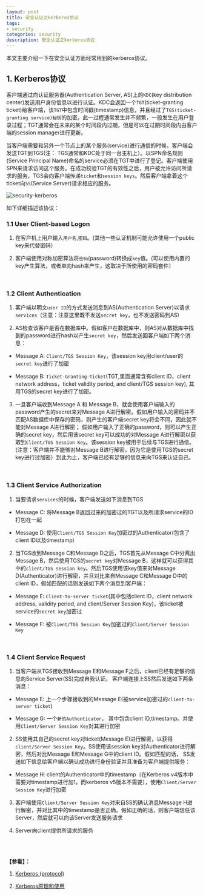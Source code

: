 ```yaml
---
layout: post
title: 安全认证之kerberos协议
tags:
- security
categories: security
description: 安全认证之kerberos协议
---
```



本文主要介绍一下在安全认证方面经常用到的kerberos协议。


<!-- more -->


## 1. Kerberos协议
客户端通过向认证服务器(Authentication Server, AS)上的```KDC```(key distribution center)发送用户身份信息以进行认证。KDC会返回一个```TGT```(ticket-granting ticket)给客户端，该```TGT```中包含时间戳(timestamp)信息，并且经过了```TGS(ticket-granting service)秘钥```的加密。此一过程通常发生并不频繁，一般发生在用户登录过程；TGT通常会在未来的某个时间段内过期，但是可以在过期时间段内由客户端的session manager进行更新。

当客户端需要和另外一个节点上的某个服务(service)进行通信的时候，客户端会发送TGT到TGS(注： TGS通常和KDC处于同一台主机上）。以SPN命名规则(Service Principal Name)命名的service必须在TGT中进行了登记。客户端使用SPN来请求访问这个服务。在成功校验TGT的有效性之后，用户被允许访问所请求的服务，TGS会向客户端传递```ticket```和```session keys```。然后客户端拿着这个ticket向```SS```(Service Server)请求相应的服务。

![security-kerberos](https://ivanzz1001.github.io/records/assets/img/security/security_kerberos.jpg)


如下详细描述该协议：

### **1.1 User Client-based Logon**

1) 在客户机上用户输入```用户名```,```密码```。(其他一些认证机制可能允许使用一个public key来代替密码）

2) 客户端使用对称加密算法将```密码```(password)转换成```key```值。(可以使用内置的key产生算法，或者单向hash来产生，这取决于所使用的密码套件）

<br />

### **1.2 Client Authentication**

1) 客户端以明文```user ID```的方式发送消息到AS(Authentication Server)以请求```services```（注意：注意这里既不发送```secret key```，也不发送密码到AS)


2) AS检查该客户是否在数据库中。假如客户在数据库中，则AS对从数据库中找到的password进行hash以产生```secret key```，然后发送回客户端如下两个消息：

* Message A: ```Client/TGS Session Key```，该session key用client/user的```secret key```进行了加密

* Message B: ```Ticket-Granting-Ticket```(TGT,里面通常含有client ID，client network address，ticket validity period, and client/TGS session key), 其用TGS的secret key进行了加密。


3) 一旦客户端收到Message A 和 Message B，就会使用客户端输入的password产生的secret来对Message A进行解密。假如用户输入的密码并不匹配AS数据库中保存的密码，则产生的客户端secret key将会不同，因此就不能对Message A进行解密； 假如用户输入了正确的password，则可以产生正确的secret key，然后用该secret key可以成功的对Message A进行解密以获取到```Client/TGS Session Key```。该session key被用于后续与TGS进行通信。(注意：客户端并不能够对Message B进行解密，因为它是使用TGS的secret key进行过加密）到此为止，客户端已经有足够的信息来向TGS来认证自己。

<br />

### **1.3 Client Service Authorization**

1) 当要请求```services```的时候，客户端发送如下消息到TGS

* Message C: 将Message B返回过来的加密过的TGT以及所请求service的ID打包在一起

* Message D: 使用```Client/TGS Session Key```加密过的Authenticator(包含了client ID以及timestamp)


2) 当TGS收到Message C和Message D之后，TGS首先从Message C中分离出Message B，然后使用TGS的```secret key```对Message B，这样就可以获得其中的```client/TGS session key```。然后TGS使用该key值来对Message D(Authenticator)进行解密，并且对比来自Message C和Message D中的client ID，假如匹配的话则发送如下两个消息到客户端：

* Message E: ```Client-to-server ticket```(其中包括client ID，client network address, validity period, and client/Server Session Key)，该ticket被service的```secret key```加密过

* Message F: 被```Client/TGS Session Key```加密过的```Client/Server Session Key```

<br />

### **1.4 Client Service Request**

1) 当客户端从TGS接收到Message E和Message F之后，client已经有足够的信息向Service Server(SS)完成自我认证。 客户端连接上SS然后发送如下两条消息：

* Message E: 上一个步骤接收到的Message E(被service加密过的```client-to-server ticket```)

* Message G: 一个```新的Authenticator```， 其中包含client ID,timestamp。并使用```Client/Server Session Key```对其进行加密



2) SS使用其自己的secret key对ticket(Message E)进行解密，以获得```client/Server Session Key```。SS使用该session key对Authenticator进行解密，然后对比Message E和Message G中的client ID。假如匹配的话， SS发送如下信息给客户端以确认成功进行身份验证并且准备为客户端提供服务：

* Message H: client的Authenticator中的timestamp（在Kerberos v4版本中需要对timestamp进行加1，而kerberos v5版本不需要），使用```Client/Server Session Key```进行加密


3) 客户端使用```Client/Server Session Key```对来自SS的确认消息Message H进行解密，并对比其中的timestamp是否正确。假如正确的话，则客户端信任该Server，然后就可以向该Server发送服务请求


4) Server向client提供所请求的服务


<br />
<br />

**【参看】：**

1. [Kerberos (protocol)](https://en.wikipedia.org/wiki/Kerberos_(protocol))

2. [Kerberos原理和使用](http://blog.csdn.net/kkdelta/article/details/46633557)


<br />
<br />
<br />


